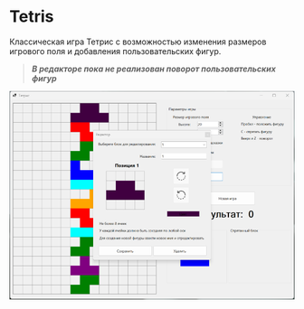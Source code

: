 # Tetris

Классическая игра Тетрис с возможностью изменения размеров игрового поля и добавления пользовательских фигур.

> ***В редакторе пока не реализован поворот пользовательских фигур***

![desktop](./img/Screenshot.png)
